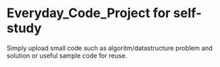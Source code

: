 # Everyday_Code_Project for self-study
Simply upload small code such as algoritm/datastructure problem and solution or useful sample code for reuse.
